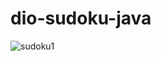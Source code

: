 # dio-sudoku-java
![sudoku1](https://github.com/user-attachments/assets/5f10f764-be6c-403a-832c-e47f00e8f6a3)
